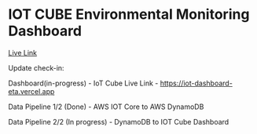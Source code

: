 # IOT CUBE Environmental Monitoring Dashboard

[Live Link](https://iot-dashboard-eta.vercel.app)

Update check-in:

Dashboard(in-progress) - IoT Cube Live Link - https://iot-dashboard-eta.vercel.app

Data Pipeline 1/2 (Done) - AWS IOT Core to AWS DynamoDB

Data Pipeline 2/2 (In progress) - DynamoDB to IOT Cube Dashboard
